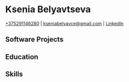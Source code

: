 # Ksenia Belyavtseva

[+375291146280](tel:+375291146280) | [kseniabelyavce@gmail.com](mailto:kseniabelyavce@gmail.com) | [LinkedIn](https://www.linkedin.com/in/kseniya-belyavtseva)


## Software Projects

## Education

## Skills


